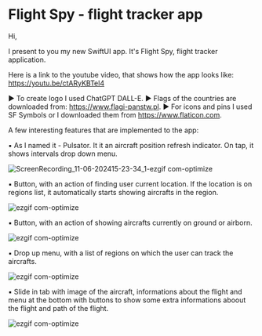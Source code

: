 # Flight Spy - flight tracker app 
Hi, 

I present to you my new SwiftUI app. It's Flight Spy, flight tracker application.

Here is a link to the youtube video, that shows how the app looks like: https://youtu.be/ctARyKBTel4

► To create logo I used ChatGPT DALL-E.
► Flags of the countries are downloaded from: https://www.flagi-panstw.pl.
► For icons and pins I used SF Symbols or I downloaded them from https://www.flaticon.com.

A few interesting features that are implemented to the app:

▪️ As I named it - Pulsator. It it an aircraft position refresh indicator. On tap, it shows intervals drop down menu.

![ScreenRecording_11-06-202415-23-34_1-ezgif com-optimize](https://github.com/user-attachments/assets/4191a923-bff0-4e6b-80d3-93ca9d369ca9)

▪️ Button, with an action of finding user current location. If the location is on regions list, it automatically starts showing aircrafts in the region.

![ezgif com-optimize](https://github.com/user-attachments/assets/0435bb37-ebb6-4ea8-bc60-c456301c3580)

▪️ Button, with an action of showing aircrafts currently on ground or airborn.

![ezgif com-optimize](https://github.com/user-attachments/assets/8363564e-e87a-406d-ad15-f7d9d68bfaf8)

▪️ Drop up menu, with a list of regions on which the user can track the aircrafts.

![ezgif com-optimize](https://github.com/user-attachments/assets/63088bd4-7c06-46e9-b2cf-e67d0569a3cb)

▪️ Slide in tab with image of the aircraft, informations about the flight and menu at the bottom with buttons to show some extra informations aboout the flight and path of the flight.

![ezgif com-optimize](https://github.com/user-attachments/assets/4f7ae1a9-ba11-4a54-809d-fdf6ed498354)




